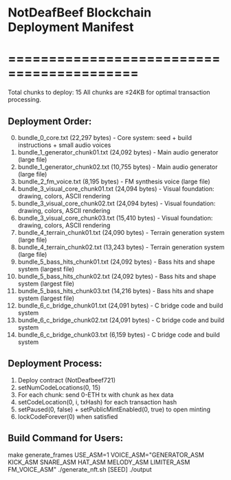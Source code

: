 # NotDeafBeef Blockchain Deployment Manifest
# ==========================================

Total chunks to deploy: 15
All chunks are ≤24KB for optimal transaction processing.

## Deployment Order:
 0. bundle_0_core.txt (22,297 bytes) - Core system: seed + build instructions + small audio voices
 1. bundle_1_generator_chunk01.txt (24,092 bytes) - Main audio generator (large file)
 2. bundle_1_generator_chunk02.txt (10,755 bytes) - Main audio generator (large file)
 3. bundle_2_fm_voice.txt (8,195 bytes) - FM synthesis voice (large file)
 4. bundle_3_visual_core_chunk01.txt (24,094 bytes) - Visual foundation: drawing, colors, ASCII rendering
 5. bundle_3_visual_core_chunk02.txt (24,094 bytes) - Visual foundation: drawing, colors, ASCII rendering
 6. bundle_3_visual_core_chunk03.txt (15,410 bytes) - Visual foundation: drawing, colors, ASCII rendering
 7. bundle_4_terrain_chunk01.txt (24,090 bytes) - Terrain generation system (large file)
 8. bundle_4_terrain_chunk02.txt (13,243 bytes) - Terrain generation system (large file)
 9. bundle_5_bass_hits_chunk01.txt (24,092 bytes) - Bass hits and shape system (largest file)
10. bundle_5_bass_hits_chunk02.txt (24,092 bytes) - Bass hits and shape system (largest file)
11. bundle_5_bass_hits_chunk03.txt (14,216 bytes) - Bass hits and shape system (largest file)
12. bundle_6_c_bridge_chunk01.txt (24,091 bytes) - C bridge code and build system
13. bundle_6_c_bridge_chunk02.txt (24,091 bytes) - C bridge code and build system
14. bundle_6_c_bridge_chunk03.txt (6,159 bytes) - C bridge code and build system

## Deployment Process:
1. Deploy contract (NotDeafbeef721)
2. setNumCodeLocations(0, 15)
3. For each chunk: send 0-ETH tx with chunk as hex data
4. setCodeLocation(0, i, txHash) for each transaction hash
5. setPaused(0, false) + setPublicMintEnabled(0, true) to open minting
6. lockCodeForever(0) when satisfied

## Build Command for Users:
make generate_frames USE_ASM=1 VOICE_ASM="GENERATOR_ASM KICK_ASM SNARE_ASM HAT_ASM MELODY_ASM LIMITER_ASM FM_VOICE_ASM"
./generate_nft.sh [SEED] ./output
